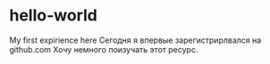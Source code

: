 # hello-world
My first expirience here
Сегодня я впервые зарегистрирлвался на github.com
Хочу немного поизучать этот ресурс.
